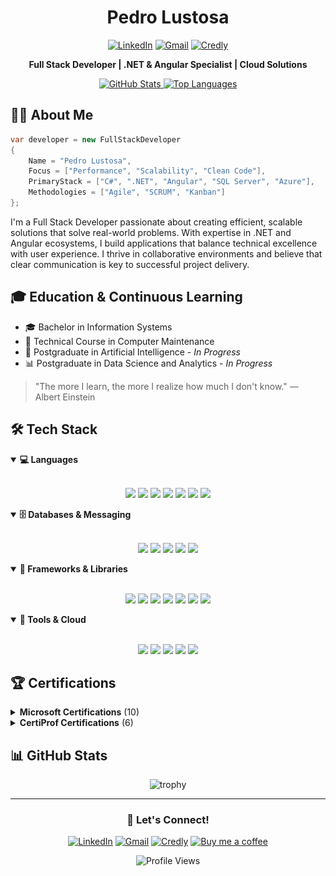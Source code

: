 <div align="center">

# Pedro Lustosa

[![LinkedIn](https://img.shields.io/badge/-Pedro%20Lustosa-0077B5?style=for-the-badge&logo=Linkedin&logoColor=white)](https://www.linkedin.com/in/pedro-henrique-lustosa-e-silva-29b827144)
[![Gmail](https://img.shields.io/badge/-pedroeternalss@gmail.com-D14836?style=for-the-badge&logo=Gmail&logoColor=white)](mailto:pedroeternalss@gmail.com)
[![Credly](https://img.shields.io/badge/Credly-0073b1?style=for-the-badge&logo=credly&logoColor=white)](https://www.credly.com/users/pedrolustosaengineer)

**Full Stack Developer | .NET & Angular Specialist | Cloud Solutions**

<p>
  <a href="https://github.com/Pedrolustosa/github-readme-stats">
    <img height="180em" src="https://github-readme-stats.vercel.app/api?username=Pedrolustosa&theme=tokyonight&show_icons=true" alt="GitHub Stats"/>
  </a>
  <a href="https://github.com/Pedrolustosa/github-readme-stats">
    <img height="180em" src="https://github-readme-stats.vercel.app/api/top-langs/?username=Pedrolustosa&&layout=compact&theme=tokyonight" alt="Top Languages"/>
  </a> 
</p>

</div>

## 👨‍💻 About Me

```csharp
var developer = new FullStackDeveloper
{
    Name = "Pedro Lustosa",
    Focus = ["Performance", "Scalability", "Clean Code"],
    PrimaryStack = ["C#", ".NET", "Angular", "SQL Server", "Azure"],
    Methodologies = ["Agile", "SCRUM", "Kanban"]
};
```

I'm a Full Stack Developer passionate about creating efficient, scalable solutions that solve real-world problems. With expertise in .NET and Angular ecosystems, I build applications that balance technical excellence with user experience. I thrive in collaborative environments and believe that clear communication is key to successful project delivery.

## 🎓 Education & Continuous Learning

- 🎓 Bachelor in Information Systems
- 🔧 Technical Course in Computer Maintenance
- 🤖 Postgraduate in Artificial Intelligence - *In Progress*
- 📊 Postgraduate in Data Science and Analytics - *In Progress*

> "The more I learn, the more I realize how much I don't know." — Albert Einstein

## 🛠️ Tech Stack

<details open>
<summary><b>💻 Languages</b></summary>
<br>
<p align="center">
  <img src="https://img.shields.io/badge/C%23-239120?style=for-the-badge&logo=c-sharp&logoColor=white" />
  <img src="https://img.shields.io/badge/TypeScript-007ACC?style=for-the-badge&logo=typescript&logoColor=white" />
  <img src="https://img.shields.io/badge/JavaScript-F7DF1E?style=for-the-badge&logo=javascript&logoColor=black" />
  <img src="https://img.shields.io/badge/Python-FFD43B?style=for-the-badge&logo=python&logoColor=blue" />
  <img src="https://img.shields.io/badge/HTML5-E34F26?style=for-the-badge&logo=html5&logoColor=white" />
  <img src="https://img.shields.io/badge/CSS3-1572B6?style=for-the-badge&logo=css3&logoColor=white" />
  <img src="https://img.shields.io/badge/JSON-5E5C5C?style=for-the-badge&logo=json&logoColor=white" />
</p>
</details>

<details open>
<summary><b>🗄️ Databases & Messaging</b></summary>
<br>
<p align="center">
  <img src="https://img.shields.io/badge/Microsoft%20SQL%20Server-CC2927?style=for-the-badge&logo=microsoft%20sql%20server&logoColor=white" />
  <img src="https://img.shields.io/badge/Oracle-F80000?style=for-the-badge&logo=oracle&logoColor=black" />
  <img src="https://img.shields.io/badge/Redis-%23DD0031.svg?&style=for-the-badge&logo=redis&logoColor=white" />
  <img src="https://img.shields.io/badge/RabbitMQ-%23FF6600.svg?&style=for-the-badge&logo=rabbitmq&logoColor=white" />
  <img src="https://img.shields.io/badge/SQLite-07405E?style=for-the-badge&logo=sqlite&logoColor=white" />
</p>
</details>

<details open>
<summary><b>🧩 Frameworks & Libraries</b></summary>
<br>
<p align="center">
  <img src="https://img.shields.io/badge/.NET-512BD4?style=for-the-badge&logo=dotnet&logoColor=white" />
  <img src="https://img.shields.io/badge/Angular-DD0031?style=for-the-badge&logo=angular&logoColor=white" />
  <img src="https://img.shields.io/badge/React-20232A?style=for-the-badge&logo=react&logoColor=61DAFB" />
  <img src="https://img.shields.io/badge/AngularJS-E23237?style=for-the-badge&logo=angularjs&logoColor=white" />
  <img src="https://img.shields.io/badge/Bootstrap-563D7C?style=for-the-badge&logo=bootstrap&logoColor=white" />
  <img src="https://img.shields.io/badge/Xunit-2ECC71?style=for-the-badge&logo=visual%20studio&logoColor=white" />
  <img src="https://img.shields.io/badge/JWT-000000?style=for-the-badge&logo=JSON%20web%20tokens&logoColor=white" />
</p>
</details>

<details open>
<summary><b>🔧 Tools & Cloud</b></summary>
<br>
<p align="center">
  <img src="https://img.shields.io/badge/Microsoft%20Azure-0089D6?style=for-the-badge&logo=microsoft-azure&logoColor=white" />
  <img src="https://img.shields.io/badge/Docker-2CA5E0?style=for-the-badge&logo=docker&logoColor=white" />
  <img src="https://img.shields.io/badge/Git-F05032?style=for-the-badge&logo=git&logoColor=white" />
  <img src="https://img.shields.io/badge/Visual%20Studio-5C2D91?style=for-the-badge&logo=visual%20studio&logoColor=white" />
  <img src="https://img.shields.io/badge/Visual%20Studio%20Code-0078D4?style=for-the-badge&logo=visual%20studio%20code&logoColor=white" />
</p>
</details>

## 🏆 Certifications

<details>
  <summary><b>Microsoft Certifications</b> (10)</summary>
  <br>
  <p align="center">
    <img src="images/microsoft-certified-azure-fundamentals-2022.png" width="100px" alt="Azure Fundamentals">
    <img src="images/azure-data-fundamentals.png" width="100px" alt="Azure Data Fundamentals">
    <img src="images/microsoft-certified-security-compliance-and-identity-fundamentals.png" width="100px" alt="Security, Compliance and Identity Fundamentals">
    <img src="images/mta-software-development-fundamentals-certified-2022.png" width="100px" alt="Software Development Fundamentals">
    <img src="images/mta-database-fundamentals-certified-2022.png" width="100px" alt="Database Fundamentals">
  </p>
  <p align="center">
    <img src="images/mta-html5-application-development-fundamentals-certified-2022.png" width="100px" alt="HTML5 App Dev Fundamentals">
    <img src="images/mta-introduction-to-programming-using-javascript-certified-2022.png" width="100px" alt="Programming with JavaScript">
    <img src="images/mta-introduction-to-programming-using-html-and-css-certified-2021.png" width="100px" alt="HTML & CSS Fundamentals">
    <img src="images/mta-mobility-and-device-fundamentals-certified-2022.png" width="100px" alt="Mobility and Device Fundamentals">
    <img src="images/mta-security-fundamentals-certified-2022.png" width="100px" alt="Security Fundamentals">
  </p>
</details>

<details>
  <summary><b>CertiProf Certifications</b> (6)</summary>
  <br>
  <p align="center">
    <img src="images/Scrum Foundation Professional Certification(SFPC).png" width="100px" alt="Scrum Foundation Certificate">
    <img src="images/kanban-essentials-professional-certificate-kepc.png" width="100px" alt="Kanban Essentials Certificate">
    <img src="images/design-sprint-professional-certification-dspc.png" width="100px" alt="Design Sprint Professional Certification">
    <img src="images/fundamentos-na-lei-geral-de-protecao-de-dados-lgpdf.png" width="100px" alt="LGPD Certificate">
    <img src="images/remote-work-and-virtual-collaboration-professional-certificate-rwvcpc.png" width="100px" alt="Remote Work Certificate">
    <img src="images/lifelong-learning.png" width="100px" alt="Lifelong Learning Certificate">
  </p>
</details>

## 📊 GitHub Stats

<p align="center">
  <img src="https://github-profile-trophy.vercel.app/?username=Pedrolustosa&theme=tokyonight&row=1&column=6" alt="trophy" />
</p>

---

<div align="center">

### 💬 Let's Connect!

[![LinkedIn](https://img.shields.io/badge/-Pedro%20Lustosa-0077B5?style=for-the-badge&logo=Linkedin&logoColor=white)](https://www.linkedin.com/in/pedro-henrique-lustosa-e-silva-29b827144)
[![Gmail](https://img.shields.io/badge/-pedroeternalss@gmail.com-D14836?style=for-the-badge&logo=Gmail&logoColor=white)](mailto:pedroeternalss@gmail.com)
[![Credly](https://img.shields.io/badge/Credly-0073b1?style=for-the-badge&logo=credly&logoColor=white)](https://www.credly.com/users/pedrolustosaengineer)
[![Buy me a coffee](https://img.shields.io/badge/Buy%20me%20a%20coffee-e17055?style=for-the-badge&logo=buy-me-a-coffee&logoColor=2C3A47)](https://www.buymeacoffee.com/pedrolustosa)

<img src="https://komarev.com/ghpvc/?username=Pedrolustosa&style=flat-square" alt="Profile Views"/>

</div>
